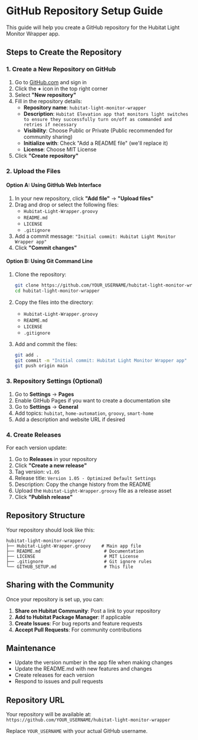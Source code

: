 # GitHub Repository Setup Guide

This guide will help you create a GitHub repository for the Hubitat Light Monitor Wrapper app.

## Steps to Create the Repository

### 1. Create a New Repository on GitHub

1. Go to [GitHub.com](https://github.com) and sign in
2. Click the **+** icon in the top right corner
3. Select **"New repository"**
4. Fill in the repository details:
   - **Repository name**: `hubitat-light-monitor-wrapper`
   - **Description**: `Hubitat Elevation app that monitors light switches to ensure they successfully turn on/off as commanded and retries if necessary`
   - **Visibility**: Choose Public or Private (Public recommended for community sharing)
   - **Initialize with**: Check "Add a README file" (we'll replace it)
   - **License**: Choose MIT License
5. Click **"Create repository"**

### 2. Upload the Files

#### Option A: Using GitHub Web Interface

1. In your new repository, click **"Add file"** → **"Upload files"**
2. Drag and drop or select the following files:
   - `Hubitat-Light-Wrapper.groovy`
   - `README.md`
   - `LICENSE`
   - `.gitignore`
3. Add a commit message: `"Initial commit: Hubitat Light Monitor Wrapper app"`
4. Click **"Commit changes"**

#### Option B: Using Git Command Line

1. Clone the repository:
   ```bash
   git clone https://github.com/YOUR_USERNAME/hubitat-light-monitor-wrapper.git
   cd hubitat-light-monitor-wrapper
   ```

2. Copy the files into the directory:
   - `Hubitat-Light-Wrapper.groovy`
   - `README.md`
   - `LICENSE`
   - `.gitignore`

3. Add and commit the files:
   ```bash
   git add .
   git commit -m "Initial commit: Hubitat Light Monitor Wrapper app"
   git push origin main
   ```

### 3. Repository Settings (Optional)

1. Go to **Settings** → **Pages**
2. Enable GitHub Pages if you want to create a documentation site
3. Go to **Settings** → **General**
4. Add topics: `hubitat`, `home-automation`, `groovy`, `smart-home`
5. Add a description and website URL if desired

### 4. Create Releases

For each version update:

1. Go to **Releases** in your repository
2. Click **"Create a new release"**
3. Tag version: `v1.05`
4. Release title: `Version 1.05 - Optimized Default Settings`
5. Description: Copy the change history from the README
6. Upload the `Hubitat-Light-Wrapper.groovy` file as a release asset
7. Click **"Publish release"**

## Repository Structure

Your repository should look like this:

```
hubitat-light-monitor-wrapper/
├── Hubitat-Light-Wrapper.groovy    # Main app file
├── README.md                        # Documentation
├── LICENSE                          # MIT License
├── .gitignore                       # Git ignore rules
└── GITHUB_SETUP.md                  # This file
```

## Sharing with the Community

Once your repository is set up, you can:

1. **Share on Hubitat Community**: Post a link to your repository
2. **Add to Hubitat Package Manager**: If applicable
3. **Create Issues**: For bug reports and feature requests
4. **Accept Pull Requests**: For community contributions

## Maintenance

- Update the version number in the app file when making changes
- Update the README.md with new features and changes
- Create releases for each version
- Respond to issues and pull requests

## Repository URL

Your repository will be available at:
`https://github.com/YOUR_USERNAME/hubitat-light-monitor-wrapper`

Replace `YOUR_USERNAME` with your actual GitHub username. 